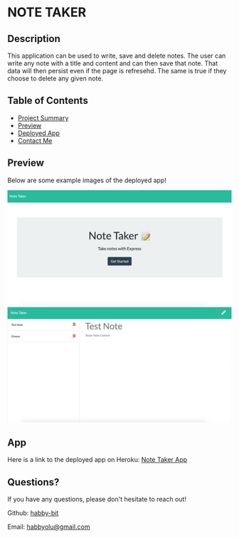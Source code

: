 # NOTE TAKER

## Description

This application can be used to write, save and delete notes. The user can write any note with a title and content and can then save that note. That data will then persist even if the page is refresehd. The same is true if they choose to delete any given note.

## Table of Contents

* [Project Summary](#description)
* [Preview](#preview)
* [Deployed App](#app)
* [Contact Me](#questions)
  
## Preview

Below are some example images of the deployed app!

![NotesExample](./assets/img/NoteTakerHome.png)
![NotesExample2](./assets/img/NoteTakerNotes.png)

## App

Here is a link to the deployed app on Heroku: [Note Taker App](https://handy-note-taker.herokuapp.com/)

## Questions?

If you have any questions, please don't hesitate to reach out!

Github: [habby-bit](https://github.com/habby-bit)
  
Email: [habbyolu@gmail.com](habbyolu@gmail.com)

